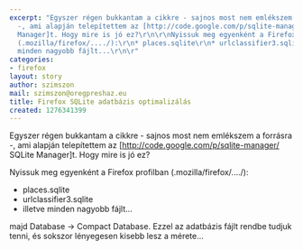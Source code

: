 ```yaml
---
excerpt: "Egyszer régen bukkantam a cikkre - sajnos most nem emlékszem a forrásra
  -, ami alapján telepítettem az [http://code.google.com/p/sqlite-manager/ SQLite
  Manager]t. Hogy mire is jó ez?\r\n\r\nNyissuk meg egyenként a Firefox profilban
  (.mozilla/firefox/..../):\r\n* places.sqlite\r\n* urlclassifier3.sqlite\r\n* illetve
  minden nagyobb fájlt...\r\n\r"
categories:
- firefox
layout: story
author: szimszon
mail: szimszon@oregpreshaz.eu
title: Firefox SQLite adatbázis optimalizálás
created: 1276341399
---
```

Egyszer régen bukkantam a cikkre - sajnos most nem emlékszem a forrásra -, ami alapján telepítettem az [http://code.google.com/p/sqlite-manager/ SQLite Manager]t. Hogy mire is jó ez?

Nyissuk meg egyenként a Firefox profilban (.mozilla/firefox/..../):
* places.sqlite
* urlclassifier3.sqlite
* illetve minden nagyobb fájlt...

majd Database -> Compact Database. Ezzel az adatbázis fájlt rendbe tudjuk tenni, és sokszor lényegesen kisebb lesz a mérete...
